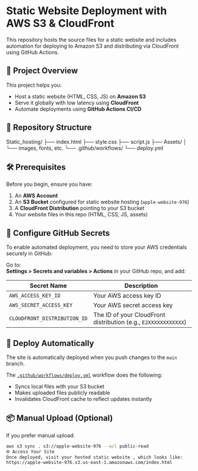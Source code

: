 # Static Website Deployment with AWS S3 & CloudFront

This repository hosts the source files for a static website and includes automation for deploying to Amazon S3 and distributing via CloudFront using GitHub Actions.

## 🧾 Project Overview

This project helps you:
- Host a static website (HTML, CSS, JS) on **Amazon S3**
- Serve it globally with low latency using **CloudFront**
- Automate deployments using **GitHub Actions CI/CD**

## 📁 Repository Structure
Static_hosting/
├── index.html
├── style.css
├── script.js
├── Assets/
│ └── images, fonts, etc.
└── .github/workflows/
└── deploy.yml

## 🛠 Prerequisites

Before you begin, ensure you have:

1. An **AWS Account**
2. An **S3 Bucket** configured for static website hosting (`apple-website-976`)
3. A **CloudFront Distribution** pointing to your S3 bucket
4. Your website files in this repo (HTML, CSS, JS, assets)

## 🔐 Configure GitHub Secrets

To enable automated deployment, you need to store your AWS credentials securely in GitHub:

Go to:  
**Settings > Secrets and variables > Actions** in your GitHub repo, and add:

| Secret Name | Description |
|-------------|-------------|
| `AWS_ACCESS_KEY_ID` | Your AWS access key ID |
| `AWS_SECRET_ACCESS_KEY` | Your AWS secret access key |
| `CLOUDFRONT_DISTRIBUTION_ID` | The ID of your CloudFront distribution (e.g., `E2XXXXXXXXXXXX`) |

## 🚀 Deploy Automatically

The site is automatically deployed when you push changes to the `main` branch.

The [`.github/workflows/deploy.yml`](.github/workflows/deploy.yml) workflow does the following:

- Syncs local files with your S3 bucket
- Makes uploaded files publicly readable
- Invalidates CloudFront cache to reflect updates instantly

## 📦 Manual Upload (Optional)

If you prefer manual upload:

```bash
aws s3 sync . s3://apple-website-976 --acl public-read
🌐 Access Your Site
Once deployed, visit your hosted static website , which looks like:
https://apple-website-976.s3.us-east-1.amazonaws.com/index.html
